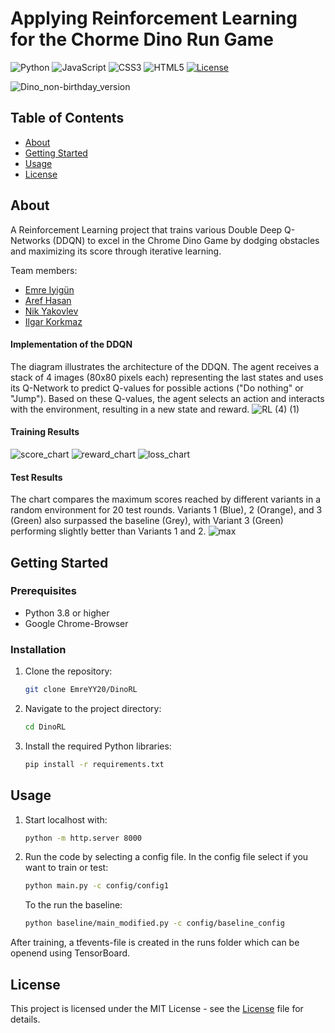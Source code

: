 # Applying Reinforcement Learning for the Chorme Dino Run Game

![Python](https://img.shields.io/badge/python-3670A0?style=for-the-badge&logo=python&logoColor=ffdd54)
![JavaScript](https://img.shields.io/badge/javascript-%23323330.svg?style=for-the-badge&logo=javascript&logoColor=%23F7DF1E)
![CSS3](https://img.shields.io/badge/css3-%231572B6.svg?style=for-the-badge&logo=css3&logoColor=white)
![HTML5](https://img.shields.io/badge/html5-%23E34F26.svg?style=for-the-badge&logo=html5&logoColor=white)
[![License](https://img.shields.io/badge/license-MIT-blue.svg)](LICENSE)

![Dino_non-birthday_version](https://github.com/EmreYY20/DinoRL/assets/120115560/9609942f-1c2a-403f-a98d-7f987b34fb54)


## Table of Contents

- [About](#about)
- [Getting Started](#getting-started)
- [Usage](#usage)
- [License](#license)

## About

A Reinforcement Learning project that trains various Double Deep Q-Networks (DDQN) to excel in the Chrome Dino Game by dodging obstacles and maximizing its score through iterative learning.

Team members:
- [Emre Iyigün](https://github.com/EmreYY20) 
- [Aref Hasan](https://github.com/aref-hasan) 
- [Nik Yakovlev](https://github.com/nikyak10)
- [Ilgar Korkmaz](https://github.com/ilgark)

#### Implementation of the DDQN
The diagram illustrates the architecture of the DDQN. The agent receives a stack of 4 images (80x80
pixels each) representing the last states and uses its Q-Network to predict Q-values for possible actions ("Do nothing"
or "Jump"). Based on these Q-values, the agent selects an action and interacts with the environment, resulting in a new
state and reward. 
![RL (4) (1)](https://github.com/EmreYY20/DinoRL/assets/120115560/5faf7020-1ad0-4afe-8773-e98f1855b7f1)

#### Training Results
![score_chart](https://github.com/EmreYY20/DinoRL/assets/120115560/0ef0b521-d203-40f7-9c27-8750f8d4fe19)
![reward_chart](https://github.com/EmreYY20/DinoRL/assets/120115560/8bc83af4-39e9-4675-b446-1cdcd1bbc34a)
![loss_chart](https://github.com/EmreYY20/DinoRL/assets/120115560/10225c7f-7f63-4378-9934-d34fe708bfd5)

#### Test Results
The chart compares the maximum scores reached by different variants in a random environment for 20 test rounds. Variants 1
(Blue), 2 (Orange), and 3 (Green) also surpassed the baseline (Grey), with Variant 3 (Green) performing slightly better
than Variants 1 and 2.
![max](https://github.com/EmreYY20/DinoRL/assets/120115560/0889d72f-33a7-4151-a05e-0c7515c159f5)

## Getting Started

### Prerequisites

- Python 3.8 or higher
- Google Chrome-Browser
  
### Installation

1. Clone the repository:

   ```bash
   git clone EmreYY20/DinoRL

2. Navigate to the project directory:
   ```bash
   cd DinoRL

3. Install the required Python libraries:
   ```bash
   pip install -r requirements.txt

## Usage

1. Start localhost with:

   ```bash
   python -m http.server 8000
   ```

2. Run the code by selecting a config file. In the config file select if you want to train or test:

   ```bash
   python main.py -c config/config1
   ```

   To the run the baseline:
   ```bash
   python baseline/main_modified.py -c config/baseline_config
   ```
After training, a tfevents-file is created in the runs folder which can be openend using TensorBoard.
   

## License
This project is licensed under the MIT License - see the [License](LICENSE) file for details. 
